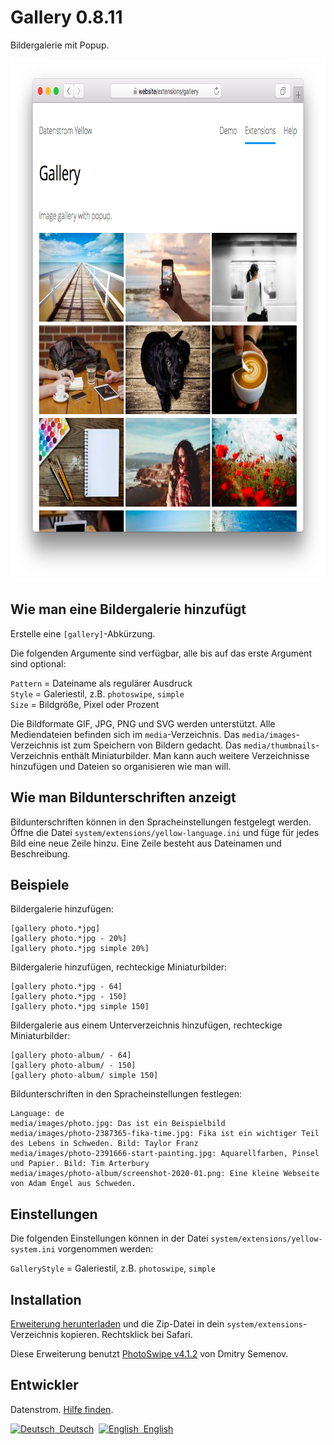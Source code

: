 Gallery 0.8.11
==============
Bildergalerie mit Popup.

<p align="center"><img src="gallery-screenshot.png?raw=true" width="795" height="836" alt="Bildschirmfoto"></p>

## Wie man eine Bildergalerie hinzufügt

Erstelle eine `[gallery]`-Abkürzung.

Die folgenden Argumente sind verfügbar, alle bis auf das erste Argument sind optional:
  
`Pattern` = Dateiname als regulärer Ausdruck  
`Style` = Galeriestil, z.B. `photoswipe`, `simple`  
`Size` = Bildgröße, Pixel oder Prozent  

Die Bildformate GIF, JPG, PNG und SVG werden unterstützt. Alle Mediendateien befinden sich im `media`-Verzeichnis. Das `media/images`-Verzeichnis ist zum Speichern von Bildern gedacht. Das `media/thumbnails`-Verzeichnis enthält Miniaturbilder. Man kann auch weitere Verzeichnisse hinzufügen und Dateien so organisieren wie man will.

## Wie man Bildunterschriften anzeigt

Bildunterschriften können in den Spracheinstellungen festgelegt werden. Öffne die Datei `system/extensions/yellow-language.ini` und füge für jedes Bild eine neue Zeile hinzu. Eine Zeile besteht aus Dateinamen und Beschreibung.

## Beispiele

Bildergalerie hinzufügen:

    [gallery photo.*jpg]
    [gallery photo.*jpg - 20%]
    [gallery photo.*jpg simple 20%]

Bildergalerie hinzufügen, rechteckige Miniaturbilder:

    [gallery photo.*jpg - 64]
    [gallery photo.*jpg - 150]
    [gallery photo.*jpg simple 150]

Bildergalerie aus einem Unterverzeichnis hinzufügen, rechteckige Miniaturbilder:

    [gallery photo-album/ - 64]
    [gallery photo-album/ - 150]
    [gallery photo-album/ simple 150]

Bildunterschriften in den Spracheinstellungen festlegen:

    Language: de
    media/images/photo.jpg: Das ist ein Beispielbild
    media/images/photo-2387365-fika-time.jpg: Fika ist ein wichtiger Teil des Lebens in Schweden. Bild: Taylor Franz
    media/images/photo-2391666-start-painting.jpg: Aquarellfarben, Pinsel und Papier. Bild: Tim Arterbury
    media/images/photo-album/screenshot-2020-01.png: Eine kleine Webseite von Adam Engel aus Schweden.

## Einstellungen

Die folgenden Einstellungen können in der Datei `system/extensions/yellow-system.ini` vorgenommen werden:

`GalleryStyle` = Galeriestil, z.B. `photoswipe`, `simple`  

## Installation

[Erweiterung herunterladen](https://github.com/datenstrom/yellow-extensions/raw/master/zip/gallery.zip) und die Zip-Datei in dein `system/extensions`-Verzeichnis kopieren. Rechtsklick bei Safari.

Diese Erweiterung benutzt [PhotoSwipe v4.1.2](https://github.com/dimsemenov/photoswipe) von Dmitry Semenov.

## Entwickler

Datenstrom. [Hilfe finden](https://datenstrom.se/de/yellow/help/).

<p>
<a href="README-de.md"><img src="https://raw.githubusercontent.com/datenstrom/yellow-extensions/master/source/help/language-de.png" width="15" height="15" alt="Deutsch">&nbsp; Deutsch</a>&nbsp;
<a href="README.md"><img src="https://raw.githubusercontent.com/datenstrom/yellow-extensions/master/source/help/language-en.png" width="15" height="15" alt="English">&nbsp; English</a>&nbsp;
</p>
